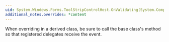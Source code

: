 ```yaml
---
uid: System.Windows.Forms.ToolStripControlHost.OnValidating(System.ComponentModel.CancelEventArgs)
additional_notes.overrides: *content
---
```


<p>When overriding <xref href="System.Windows.Forms.ToolStripControlHost.OnValidating(System.ComponentModel.CancelEventArgs)"></xref> in a derived class, be sure to call the base class's <xref href="System.Windows.Forms.ToolStripControlHost.OnValidating(System.ComponentModel.CancelEventArgs)"></xref> method so that registered delegates receive the event.</p>


